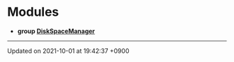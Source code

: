 

# Modules




* **group [DiskSpaceManager](/Modules/DiskSpaceManager)** 



-------------------------------

Updated on 2021-10-01 at 19:42:37 +0900
